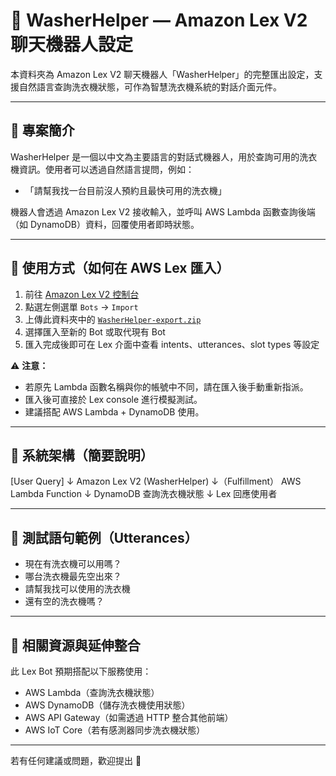 # 🤖 WasherHelper — Amazon Lex V2 聊天機器人設定

本資料夾為 Amazon Lex V2 聊天機器人「WasherHelper」的完整匯出設定，支援自然語言查詢洗衣機狀態，可作為智慧洗衣機系統的對話介面元件。

---

## 📌 專案簡介

WasherHelper 是一個以中文為主要語言的對話式機器人，用於查詢可用的洗衣機資訊。使用者可以透過自然語言提問，例如：

- 「請幫我找一台目前沒人預約且最快可用的洗衣機」

機器人會透過 Amazon Lex V2 接收輸入，並呼叫 AWS Lambda 函數查詢後端（如 DynamoDB）資料，回覆使用者即時狀態。

---

## 🚀 使用方式（如何在 AWS Lex 匯入）

1. 前往 [Amazon Lex V2 控制台](https://console.aws.amazon.com/lexv2/)
2. 點選左側選單 `Bots` → `Import`
3. 上傳此資料夾中的 [`WasherHelper-export.zip`](./WasherHelper-export.zip)
4. 選擇匯入至新的 Bot 或取代現有 Bot
5. 匯入完成後即可在 Lex 介面中查看 intents、utterances、slot types 等設定

⚠️ **注意：**
- 若原先 Lambda 函數名稱與你的帳號中不同，請在匯入後手動重新指派。
- 匯入後可直接於 Lex console 進行模擬測試。
- 建議搭配 AWS Lambda + DynamoDB 使用。

---

## 🧩 系統架構（簡要說明）

[User Query]
↓
Amazon Lex V2 (WasherHelper)
↓（Fulfillment）
AWS Lambda Function
↓
DynamoDB 查詢洗衣機狀態
↓
Lex 回應使用者


---

## 🧪 測試語句範例（Utterances）

- 現在有洗衣機可以用嗎？
- 哪台洗衣機最先空出來？
- 請幫我找可以使用的洗衣機
- 還有空的洗衣機嗎？

---

## 🔧 相關資源與延伸整合

此 Lex Bot 預期搭配以下服務使用：

- AWS Lambda（查詢洗衣機狀態）
- AWS DynamoDB（儲存洗衣機使用狀態）
- AWS API Gateway（如需透過 HTTP 整合其他前端）
- AWS IoT Core（若有感測器同步洗衣機狀態）

---

若有任何建議或問題，歡迎提出 🙌
